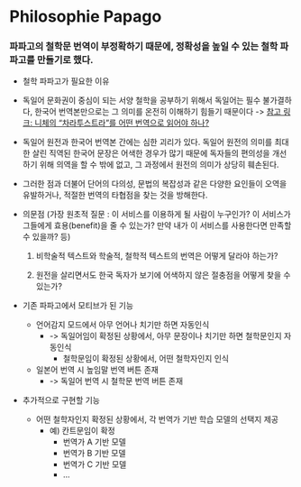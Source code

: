# Philosophie Papago

### 파파고의 철학문 번역이 부정확하기 때문에, 정확성을 높일 수 있는 철학 파파고를 만들기로 했다. 

* 철학 파파고가 필요한 이유
* 독일어 문화권이 중심이 되는 서양 철학을 공부하기 위해서 독일어는 필수 불가결하다, 한국어 번역본만으로는 그 의미를 온전히 이해하기 힘들기 때문이다 -> [참고 링크: 니체의 “차라투스트라”를 어떤 번역으로 읽어야 하나?](https://steemit.com/kr/@armdown/--1545547102397)
* 독일어 원전과 한국어 번역본 간에는 심한 괴리가 있다. 독일어 원전의 의미를 최대한 살린 직역된 한국어 문장은 어색한 경우가 많기 때문에 독자들의 편의성을 개선하기 위해 의역을 할 수 밖에 없고, 그 과정에서 원전의 의미가 상당히 훼손된다.
* 그러한 점과 더불어 단어의 다의성, 문법의 복잡성과 같은 다양한 요인들이 오역을 유발하거나, 적절한 번역의 타협점을 찾는 것을 방해한다.
* 의문점 (가장 원초적 질문 : 이 서비스를 이용하게 될 사람이 누구인가? 이 서비스가 그들에게 효용(benefit)을 줄 수 있는가? 만약 내가 이 서비스를 사용한다면 만족할 수 있을까? 등)
    
    1) 비학술적 텍스트와 학술적, 철학적 텍스트의 번역은 어떻게 달라야 하는가?
    
    2) 원전을 살리면서도 한국 독자가 보기에 어색하지 않은 절충점을 어떻게 찾을 수 있는가?

* 기존 파파고에서 모티브가 된 기능
  * 언어감지 모드에서 아무 언어나 치기만 하면 자동인식
    * -> 독일어임이 확정된 상황에서, 아무 문장이나 치기만 하면 철학문인지 자동인식
      * 철학문임이 확정된 상황에서, 어떤 철학자인지 인식
  * 일본어 번역 시 높임말 번역 버튼 존재
    * -> 독일어 번역 시 철학문 번역 버튼 존재
* 추가적으로 구현할 기능
  * 어떤 철학자인지 확정된 상황에서, 각 번역가 기반 학습 모델의 선택지 제공
    * 예) 칸트문임이 확정
      * 번역가 A 기반 모델
      * 번역가 B 기반 모델
      * 번역가 C 기반 모델
      * ...
